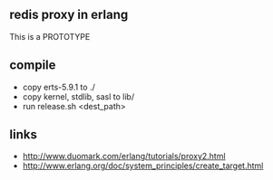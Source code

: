 redis proxy in erlang
---------------------

 This is a PROTOTYPE

compile
-------

 - copy erts-5.9.1 to ./
 - copy kernel, stdlib, sasl to lib/
 - run release.sh &lt;dest_path&gt;

links
-----

 - http://www.duomark.com/erlang/tutorials/proxy2.html
 - http://www.erlang.org/doc/system_principles/create_target.html
